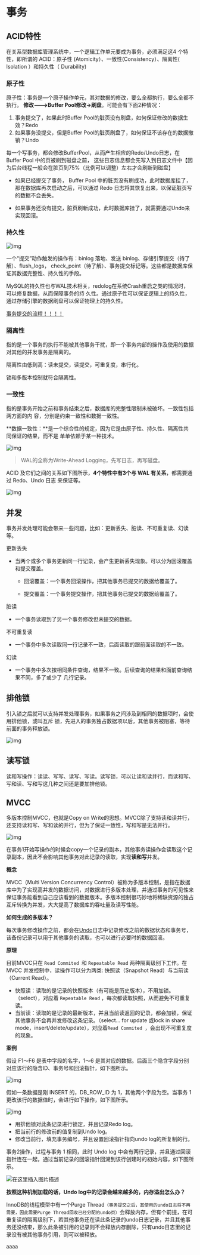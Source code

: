 # 事务

## ACID特性

在关系型数据库管理系统中，一个逻辑工作单元要成为事务，必须满足这4 个特性，即所谓的 ACID：原子性
(Atomicity）、一致性(Consistency）、隔离性( Isolation ）和持久性（ Durability)

### 原子性

原子性：事务是—个原子操作单元，其对数据的修改，要么全都执行，要么全都不执行。
**修改--->Buffer Pool修改->刷盘**。可能会有下面2种情况：

1. 事务提交了，如果此时Buffer Pool的脏页没有刷盘，如何保证修改的数据生效？Redo
2. 如果事务没提交，但是Buffer Pool的脏页刷盘了，如何保证不该存在的数据撤销？Undo 

每一个写事务，都会修改BufferPool，从而产生相应的Redo/Undo日志，在Buffer Pool 中的页被刷到磁盘之前，
这些日志信息都会先写入到日志文件中【因为后台线程一般会在脏页到75%（比例可以调整）左右才会刷新到磁盘】

- 如果已经提交了事务， Buffer Pool 中的脏页没有刷成功，此时数据库挂了，那在数据库再次启动之后，可以通过 Redo 日志将其恢复出来，以保证脏页写的数据不会丢失。

- 如果事务还没有提交，脏页刷新成功，此时数据库挂了，就需要通过Undo来实现回滚。

### 持久性

![img](https://img-blog.csdnimg.cn/img_convert/7c5b64e74eb3fada377495d90d40d8ed.png)

一个“提交”动作触发的操作有：binlog 落地、发送 binlog、存储引擎提交（待了解）、flush_logs， check_point（待了解）、事务提交标记等。这些都是数据库保证其数据完整性、持久性的手段。   

MySQL的持久性也与WAL技术相关，redolog在系统Crash重启之类的情况时，可以修复数据，从而保障事务的持
久性。通过原子性可以保证逻辑上的持久性，通过存储引擎的数据刷盘可以保证物理上的持久性。

[事务提交的流程！！！！](https://www.cnblogs.com/konggg/p/12621401.html)

### 隔离性

指的是一个事务的执行不能被其他事务干扰，即一个事务内部的操作及使用的数据对其他的并发事务是隔离的。

隔离性由低到高：读未提交，读提交，可重复度，串行化。

锁和多版本控制就符合隔离性。

### 一致性

指的是事务开始之前和事务结束之后，数据库的完整性限制未被破坏。一致性包括两方面的内
容，分别是约束一致性和数据一致性。

**数据一致性：**是一个综合性的规定，因为它是由原子性、持久性、隔离性共同保证的结果，而不是
单单依赖于某一种技术。

![img](https://img-blog.csdnimg.cn/img_convert/608875d8db37f9c4c2931cae47b7296e.png)



> WAL的全称为Write-Ahead Logging，先写日志，再写磁盘。

ACID 及它们之间的关系如下图所示，**4个特性中有3个与 WAL 有关系**，都需要通过 Redo、Undo 日志
来保证等。

![img](https://img-blog.csdnimg.cn/img_convert/e8e3db8290de5beae4f3addf672bdb2e.png)

## 并发

事务并发处理可能会带来一些问题，比如：更新丢失、脏读、不可重复读、幻读等。

更新丢失

- 当两个或多个事务更新同一行记录，会产生更新丢失现象。可以分为回滚覆盖和提交覆盖。

  -  回滚覆盖：一个事务回滚操作，把其他事务已提交的数据给覆盖了。

  - 提交覆盖：一个事务提交操作，把其他事务已提交的数据给覆盖了。

脏读

- 一个事务读取到了另一个事务修改但未提交的数据。

不可重复读

- 一个事务中多次读取同一行记录不一致，后面读取的跟前面读取的不一致。

幻读

- 一个事务中多次按相同条件查询，结果不一致。后续查询的结果和面前查询结果不同，多了或少了
  几行记录。

## 排他锁

引入锁之后就可以支持并发处理事务，如果事务之间涉及到相同的数据项时，会使用排他锁，或叫互斥
锁，先进入的事务独占数据项以后，其他事务被阻塞，等待前面的事务释放锁。

![img](https://img-blog.csdnimg.cn/img_convert/ed88238e70dcb15a073133e35ad4a041.png)

## 读写锁

读和写操作：读读、写写、读写、写读。读写锁，可以让读和读并行，而读和写、写和读、写和写这几种之间还是要加排他锁。

## MVCC

多版本控制MVCC，也就是Copy on Write的思想。MVCC除了支持读和读并行，还支持读和写、写和读的并行，但为了保证一致性，写和写是无法并行。

![img](https://img-blog.csdnimg.cn/img_convert/416c4c279909cf20c83aca596d35c6e6.png)

在事务1开始写操作的时候会copy一个记录的副本，其他事务读操作会读取这个记录副本，因此不会影响其他事务对此记录的读取，实现**读和写**并发。

**概念**

MVCC（Multi Version Concurrency Control）被称为多版本控制，是指在数据库中为了实现高并发的数据访问，对数据进行多版本处理，并通过事务的可见性来保证事务能看到自己应该看到的数据版本。多版本控制很巧妙地将稀缺资源的独占互斥转换为并发，大大提高了数据库的吞吐量及读写性能。

**如何生成的多版本？**

每次事务修改操作之前，都会在<u>Undo</u>日志中记录修改之前的数据状态和事务号，该备份记录可以用于其他事务的读取，也可以进行必要时的数据回滚。

**原理**

目前MVCC只在 `Read Commited `和 `Repeatable Read` 两种隔离级别下工作。在 MVCC 并发控制中，读操作可以分为两类: 快照读（Snapshot Read）与当前读 （Current Read）。 

- 快照读：读取的是记录的快照版本（有可能是历史版本），不用加锁。（select），对应着  `Repeatable Read` ，每次都读取快照，从而避免不可重复读。
- 当前读：读取的是记录的最新版本，并且当前读返回的记录，都会加锁，保证其他事务不会再并发修改这条记录。（select… for update 或lock in share mode，insert/delete/update），对应着`Read Commited `，会出现不可重复度的现象。

**案例**

假设 F1～F6 是表中字段的名字，1～6 是其对应的数据。后面三个隐含字段分别对应该行的隐含ID、事务号和回滚指针，如下图所示。

![img](https://img-blog.csdnimg.cn/img_convert/5af95eb363a047109d1777bc37327532.png)



假如一条数据是刚 INSERT 的，DB_ROW_ID 为 1，其他两个字段为空。当事务 1 更改该行的数据值时，会进行如下操作，如下图所示。

![img](https://img-blog.csdnimg.cn/img_convert/6a1a2c05a5fcafcd9c31d8f05ffe0c86.png)

- 用排他锁对此条记录进行锁定，并且记录Redo log。
- 把当前行的修改前的值复制到Undo log。
- 修改当前行，填充事务编号，并且设置回滚指针指向undo log的所复制的行。



事务2操作，过程与事务 1 相同，此时 Undo log 中会有两行记录，并且通过回滚指针连在一起，通过当前记录的回滚指针回溯到该行创建时的初始内容，如下图所示。

![在这里插入图片描述](https://img-blog.csdnimg.cn/20201215184645170.png?x-oss-process=image/watermark,type_ZmFuZ3poZW5naGVpdGk,shadow_10,text_aHR0cHM6Ly9ibG9nLmNzZG4ubmV0L3FxXzM5MzE0OTcy,size_16,color_FFFFFF,t_70)



**按照这种机制加载的话，Undo log中的记录会越来越多的，内存溢出怎么办？**

InnoDB的线程模型中有一个Purge Thread`（事务提交之后，其使用的undo日志将不再需要，因此需要Purge Thread回收已经分配的undo页）`会释放内存，但有个前提，在可重复读的隔离级别下，若其他事务还在读此条记录的undo日志记录，并且其他事务还没结束，那么此条被引用的记录则不会释放内存删除，只有undo日志里的记录没有被其他事务引用，则可以被释放。

aaaa
